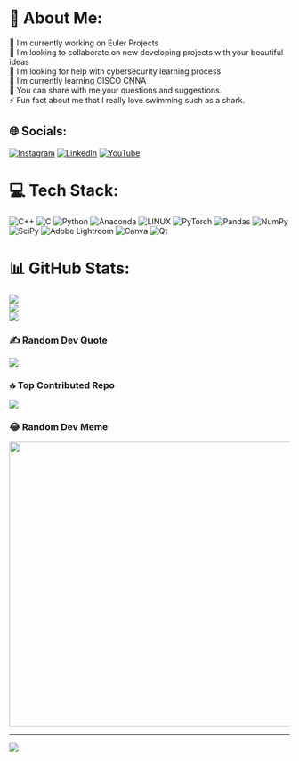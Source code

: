 # 💫 About Me:
🔭 I’m currently working on Euler Projects<br>👯 I’m looking to collaborate on new developing projects with your beautiful ideas<br>🤝 I’m looking for help with cybersecurity learning process<br>🌱 I’m currently learning CISCO CNNA<br>💬 You can share with me your questions and suggestions.<br>⚡ Fun fact about me that I really love swimming such as a shark. 


## 🌐 Socials:
[![Instagram](https://img.shields.io/badge/Instagram-%23E4405F.svg?logo=Instagram&logoColor=white)](https://instagram.com/doganalppp) [![LinkedIn](https://img.shields.io/badge/LinkedIn-%230077B5.svg?logo=linkedin&logoColor=white)](https://linkedin.com/in/linkedin.com/in/doğan-alp-akbaş-890680252) [![YouTube](https://img.shields.io/badge/YouTube-%23FF0000.svg?logo=YouTube&logoColor=white)](https://youtube.com/@@doganalpakbas5228) 

# 💻 Tech Stack:
![C++](https://img.shields.io/badge/c++-%2300599C.svg?style=for-the-badge&logo=c%2B%2B&logoColor=white) ![C](https://img.shields.io/badge/c-%2300599C.svg?style=for-the-badge&logo=c&logoColor=white) ![Python](https://img.shields.io/badge/python-3670A0?style=for-the-badge&logo=python&logoColor=ffdd54) ![Anaconda](https://img.shields.io/badge/Anaconda-%2344A833.svg?style=for-the-badge&logo=anaconda&logoColor=white) ![LINUX](https://img.shields.io/badge/Linux-FCC624?style=for-the-badge&logo=linux&logoColor=black) ![PyTorch](https://img.shields.io/badge/PyTorch-%23EE4C2C.svg?style=for-the-badge&logo=PyTorch&logoColor=white) ![Pandas](https://img.shields.io/badge/pandas-%23150458.svg?style=for-the-badge&logo=pandas&logoColor=white) ![NumPy](https://img.shields.io/badge/numpy-%23013243.svg?style=for-the-badge&logo=numpy&logoColor=white) ![SciPy](https://img.shields.io/badge/SciPy-%230C55A5.svg?style=for-the-badge&logo=scipy&logoColor=%white) ![Adobe Lightroom](https://img.shields.io/badge/Adobe%20Lightroom-31A8FF.svg?style=for-the-badge&logo=Adobe%20Lightroom&logoColor=white) ![Canva](https://img.shields.io/badge/Canva-%2300C4CC.svg?style=for-the-badge&logo=Canva&logoColor=white) ![Qt](https://img.shields.io/badge/Qt-%23217346.svg?style=for-the-badge&logo=Qt&logoColor=white)
# 📊 GitHub Stats:
![](https://github-readme-stats.vercel.app/api?username=dd179&theme=highcontrast&hide_border=true&include_all_commits=false&count_private=true)<br/>
![](https://github-readme-streak-stats.herokuapp.com/?user=dd179&theme=highcontrast&hide_border=true)<br/>
![](https://github-readme-stats.vercel.app/api/top-langs/?username=dd179&theme=highcontrast&hide_border=true&include_all_commits=false&count_private=true&layout=compact)

### ✍️ Random Dev Quote
![](https://quotes-github-readme.vercel.app/api?type=horizontal&theme=radical)

### 🔝 Top Contributed Repo
![](https://github-contributor-stats.vercel.app/api?username=dd179&limit=5&theme=tokyonight&combine_all_yearly_contributions=true)

### 😂 Random Dev Meme
<img src="https://rm.up.railway.app/" width="512px"/>

---
[![](https://visitcount.itsvg.in/api?id=dd179&icon=5&color=3)](https://visitcount.itsvg.in)

<!-- Proudly created with GPRM ( https://gprm.itsvg.in ) -->
